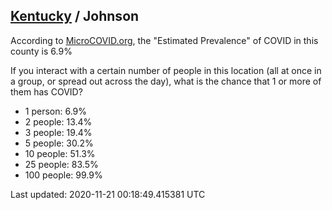 
## [Kentucky](/united-states/kentucky) / Johnson

According to [MicroCOVID.org](http://microcovid.org),
the "Estimated Prevalence" of COVID in this county is 6.9%

If you interact with a certain number of people in this location
(all at once in a group, or spread out across the day), what is the chance that
1 or more of them has COVID?

- 1 person: 6.9%
- 2 people: 13.4%
- 3 people: 19.4%
- 5 people: 30.2%
- 10 people: 51.3%
- 25 people: 83.5%
- 100 people: 99.9%

Last updated: 2020-11-21 00:18:49.415381 UTC
